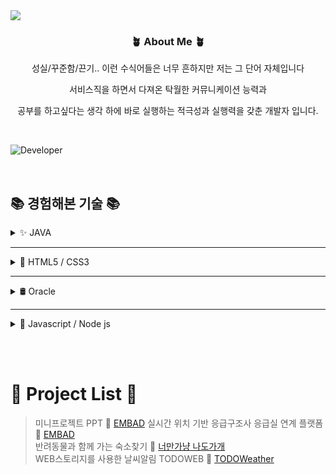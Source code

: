 <img src="https://capsule-render.vercel.app/api?type=wave&color=gradient&height=300&section=header&text=👋HI%20YUURI%20GITHUB&fontSize=50" />


<h3 align="center"> 🪴 About Me 🪴 </h3>
<p align="center"> 성실/꾸준함/끈기.. 이런 수식어들은 너무 흔하지만 저는 그 단어 자체입니다 </p>
<p align="center"> 서비스직을 하면서 다져온 탁월한 커뮤니케이션 능력과</p> <p align="center"> 공부를 하고싶다는 생각 하에 바로 실행하는 적극성과 실행력을 갖춘 개발자 입니다. 
</p>
&nbsp;
&nbsp;
&nbsp;

![Developer](https://github.com/gayulz/Study/assets/109029219/8c145165-2068-4e16-8975-d747b7d0b11b)

&nbsp;
&nbsp;
&nbsp;

## 📚 경험해본 기술 📚
<details>
    <summary> ✨ JAVA </summary>
    
    오라클을 제외 하고 가장 자신있는 언어 입니다. 학부때도 재미있게 했으며 , 국비학원에서도 열심히 한 언어이기도 합니다.
    클래스, 상속, 다형성, 인터페이스를 하면서 객체의 흐름을 따라가며 코딩을 하고 설계를 하다보니 너무 재밌었습니다.

    JAVA를 사용한 프로젝트 🔗
</details>

---

<details>
    <summary> 🌼 HTML5 / CSS3 </summary>
    
    프로젝트를 진행 하면서 웹 페이지의 뼈대(골격)을 만들며 색상이나 스타일을 입히는 것으로 사용 했습니다. HTML은 시멘틱 태그를 사용 하여 섹션을 나누었고 CSS는 주로 정렬이나 이미지, 컬러 등 스타일 위주로 사용 했습니다

    HTML5 , CSS를 사용한 프로젝트 🔗
</details>

---

<details>
    <summary> 🛢️ Oracle </summary>
    
    학부생 때 오라클과 mssql 수업을 들어보며 오라클이 어렵지만 재밌었던 기억이 있었습니다.
    국비학원에서 다시 오라클을 만졌을 때, 더 즐겁게 했던 것 같습니다
    특히 PL/SQL문법을 스스로 공부를 하면서 프로시저와 트리거를 구현하며 핸들링 해본 경험이있습니다.

    Oracle 사용한 프로젝트 🔗
</details>

---

<details>
    <summary> 🍑 Javascript / Node js </summary>
    
    JS와 Node는 자신감이 있는 언어는 아니지만, 그래도 WEB-TODOLIST 프로젝트를 진행 해보면서 
    좀 더 사용해본 경험이 있는 언어입니다. WEB-TODOLIST를 통해 동기,비동기 통신과 
    promise, async , await ~ fetch  문법과 .then.catch 문법을 사용해본 경험이 있습니다.

    JS, Node js 사용한 프로젝트 🔗
</details>
   
    
&nbsp;
&nbsp;
&nbsp;         
&nbsp;
&nbsp;
&nbsp;
            
# 🚧 Project List 🚧
> 미니프로젝트 PPT 🔗 [EMBAD](https://github.com/gayulz/Study.git)
> 실시간 위치 기반 응급구조사 응급실 연계 플랫폼 🔗 [EMBAD](https://github.com/gayulz/EMBAD_project.git)      
> 반려동물과 함께 가는 숙소찾기 🔗 [너만가냥 나도가개](https://github.com/gayulz/JAVAGUI_project.git)    
> WEB스토리지를 사용한 날씨알림 TODOWEB 🔗 [TODOWeather](https://github.com/gayulz/TODOLIST_project.git)
